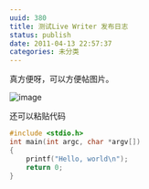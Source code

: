 ```yaml
---
uuid: 380
title: 测试Live Writer 发布日志
status: publish
date: 2011-04-13 22:57:37
categories: 未分类
---
```

真方便呀，可以方便帖图片。

![image](https://skywind3000.github.io/images/blog/wp-content/2011/04/image_thumb.png)

还可以粘贴代码

```c
#include <stdio.h>
int main(int argc, char *argv[])
{
    printf("Hello, world\n");
    return 0;
}
```

